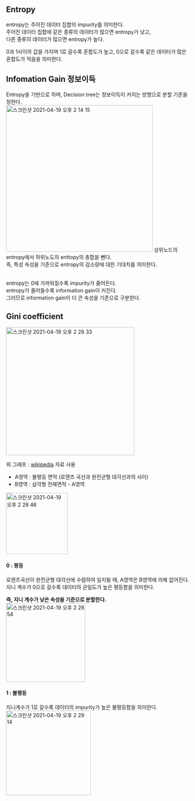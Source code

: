<h2>Entropy</h2>
entropy는 주어진 데이터 집합의 impurity를 의미한다.<br>
주어진 데이터 집합에 같은 종류의 데이터가 많으면 entropy가 낮고,<br>
다른 종류의 데이터가 많으면 entropy가 높다.<br>

0과 1사이의 값을 가지며 1로 갈수록 혼합도가 높고, 0으로 갈수록 같은 데이터가 많은 혼합도가 적음을 의미한다.<br>

<h2>Infomation Gain 정보이득</h2>
Entropy을 기반으로 하며, Decision tree는 정보이득이 커지는 방향으로 분할 기준을 정한다.<br>
<img width="400" alt="스크린샷 2021-04-19 오후 2 14 15" src="https://user-images.githubusercontent.com/54436228/115184819-928e8480-a119-11eb-9767-a3acb1f6460e.png">
상위노드의 entropy에서 하위노도의 enttopy의 총합을 뺀다.<br>
즉, 특성 속성을 기준으로 entropy의 감소량에 대한 기대치를 의미한다.<br><br>

entropy는 0에 가까워질수록 impurity가 줄어든다.<br>
entropy가 줄어들수록 information gain이 커진다.<br>
그러므로 information gain이 더 큰 속성을 기준으로 구분한다.<br>

<h2>Gini coefficient</h2>

<img width="350" alt="스크린샷 2021-04-19 오후 2 28 33" src="https://user-images.githubusercontent.com/54436228/115185916-be126e80-a11b-11eb-9efb-aadfab72859b.png">

위 그래프 : [wikipedia](https://ko.wikipedia.org/wiki/지니_계수) 자료 사용

- A영역 : 불평등 면적 (로렌츠 곡선과 완전균형 대각선과의 사이)
- B영역 : 삼각형 전체면적 - A영역

<img width="168" alt="스크린샷 2021-04-19 오후 2 28 46" src="https://user-images.githubusercontent.com/54436228/115186118-147fad00-a11c-11eb-8b73-0dd7cd4ed744.png">

<h4>0 : 평등</h4>
로렌츠곡선이 완전균형 대각선에 수렴하여 일치될 때, A영역은 B영역에 의해 없어진다.<br>
지니 계수가 0으로 갈수록 데이터의 균일도가 높은 평등함을 의미한다.<br>

**즉, 지니 계수가 낮은 속성을 기준으로 분할한다.**<br>
<img width="216" alt="스크린샷 2021-04-19 오후 2 28 54" src="https://user-images.githubusercontent.com/54436228/115186142-219c9c00-a11c-11eb-8a3d-0ae82ea851fb.png">

<h4>1 : 불평등</h4>
지니계수가 1로 갈수록 데이터의 impurity가 높은 불평등함을 의미한다.<br>
<img width="231" alt="스크린샷 2021-04-19 오후 2 29 14" src="https://user-images.githubusercontent.com/54436228/115186413-9ff93e00-a11c-11eb-8de4-a89c570ea8ed.png">

